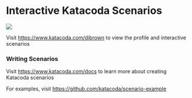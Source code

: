 # Interactive Katacoda Scenarios

[![](http://shields.katacoda.com/katacoda/dibrown/count.svg)](https://www.katacoda.com/dibrown "Get your profile on Katacoda.com")

Visit https://www.katacoda.com/dibrown to view the profile and interactive scenarios

### Writing Scenarios
Visit https://www.katacoda.com/docs to learn more about creating Katacoda scenarios

For examples, visit https://github.com/katacoda/scenario-example

